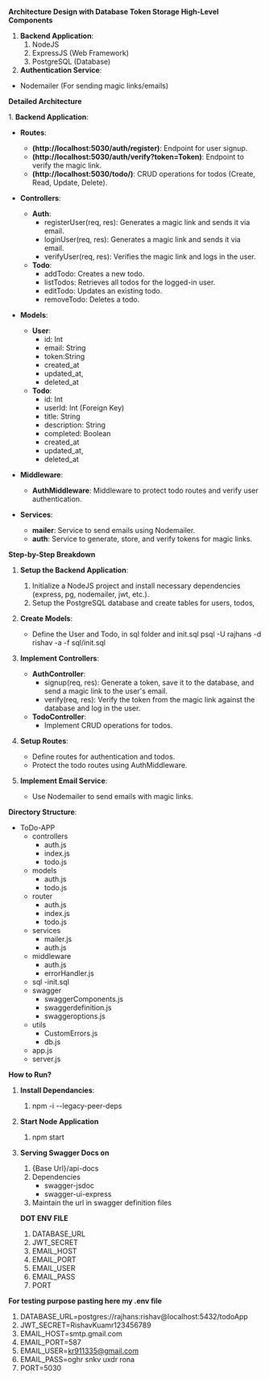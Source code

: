 **Architecture Design with Database Token Storage High-Level Components** 

1. **Backend Application**: 
   1. NodeJS 
   1. ExpressJS (Web Framework) 
   1. PostgreSQL (Database) 
1. **Authentication Service**: 
- Nodemailer (For sending magic links/emails) 

**Detailed Architecture** 

1\.  **Backend Application**: 

- **Routes**: 
  - **(http://localhost:5030/auth/register)**: Endpoint for user signup. 
  - **(http://localhost:5030/auth/verify?token=Token)**: Endpoint to verify the magic link. 
  - **(http://localhost:5030/todo/)**: CRUD operations for todos (Create, Read, Update, Delete). 
- **Controllers**: 
  - **Auth**: 
    - registerUser(req, res): Generates a magic link and sends  it via email. 
    - loginUser(req, res): Generates a magic link and sends  it via email.
    - verifyUser(req, res): Verifies the magic link and logs  in the user. 
  - **Todo**: 
    - addTodo: Creates a new todo. 
    - listTodos: Retrieves all todos for the logged-in user. 
    -  editTodo: Updates an existing todo. 
    - removeTodo: Deletes a todo. 
- **Models**: 
  - **User**: 
    - id: Int 
    - email: String 
    - token:String
    - created_at
    - updated_at,
    - deleted_at
  - **Todo**: 
    - id: Int 
    - userId: Int (Foreign Key) 
    - title: String 
    - description: String 
    - completed: Boolean 
    - created_at
    - updated_at,
    - deleted_at

- **Middleware**: 
  - **AuthMiddleware**: Middleware to protect todo routes and verify user authentication. 
- **Services**: 
  - **mailer**: Service to send emails using Nodemailer. 
  - **auth**: Service to generate, store, and verify tokens for magic  links. 

**Step-by-Step Breakdown** 

1. **Setup the Backend Application**: 
   1. Initialize a NodeJS project and install necessary dependencies (express, pg, nodemailer, jwt, etc.). 
   2. Setup the PostgreSQL database and create tables for users, todos,
2. **Create Models**: 
   - Define the User and  Todo, in sql folder and init.sql
   psql -U rajhans -d rishav -a -f sql/init.sql

  

3. **Implement Controllers**: 
   - **AuthController**: 
     - signup(req, res): Generate a token, save it to the database, and send a magic link to the user's email. 
     - verify(req, res): Verify the token from the magic  link against the database and log in the user. 
   - **TodoController**: 
     - Implement CRUD operations for todos. 
4. **Setup Routes**: 
   - Define routes for authentication and todos. 
   - Protect the todo routes using AuthMiddleware. 
5. **Implement Email Service**: 
   - Use Nodemailer to send emails with magic links. 


**Directory Structure**: 

- ToDo-APP
  - controllers 
    - auth.js 
    - index.js
    - todo.js 
  - models 
    - auth.js 
    - todo.js 
  - router
    - auth.js 
    - index.js
    - todo.js 
  - services 
    - mailer.js 
    - auth.js 
  - middleware 
    - auth.js 
    - errorHandler.js
  - sql
    -init.sql
  - swagger
    - swaggerComponents.js
    - swaggerdefinition.js
    - swaggeroptions.js
  - utils
    - CustomErrors.js
    - db.js
  - app.js 
  - server.js 

**How to Run?** 
1. **Install Dependancies**: 
   1. npm -i --legacy-peer-deps
2. **Start Node Application**
   1. npm start
3. **Serving Swagger Docs on**
   1. {Base Url}/api-docs
   2. Dependencies 
      - swagger-jsdoc
      - swagger-ui-express
   3. Maintain the url in swagger definition files 




   **DOT ENV FILE**
    1. DATABASE_URL
    2. JWT_SECRET
    3. EMAIL_HOST
    4. EMAIL_PORT
    5. EMAIL_USER
    6. EMAIL_PASS
    7. PORT


**For testing purpose pasting here my .env file**
  1. DATABASE_URL=postgres://rajhans:rishav@localhost:5432/todoApp
  2. JWT_SECRET=RishavKuamr123456789
  3. EMAIL_HOST=smtp.gmail.com
  4. EMAIL_PORT=587
  5. EMAIL_USER=kr911335@gmail.com
  6. EMAIL_PASS=oghr snkv uxdr rona
  7. PORT=5030